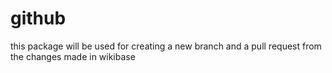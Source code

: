 # github
this package will be used for creating a new branch and a pull request from the changes made in wikibase